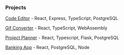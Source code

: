 ### Projects

[Code Editor](https://github.com/jaydenkwright/code-editor) - React, Express, TypeScript, PostgreSQL

[Gif Converter](https://github.com/jaydenkwright/gifconverter) - React, TypeScript, WebAssembly

[Project Planner](https://github.com/jaydenkwright/project-planner) - React, Typescript, Flask, PostgreSQL

[Banking App](https://github.com/jaydenkwright/banking-app) - React, PostgreSQL, Node



<!--
**jaydenkwright/jaydenkwright** is a ✨ _special_ ✨ repository because its `README.md` (this file) appears on your GitHub profile.

Here are some ideas to get you started:

- 🔭 I’m currently working on ...
- 🌱 I’m currently learning ...
- 👯 I’m looking to collaborate on ...
- 🤔 I’m looking for help with ...
- 💬 Ask me about ...
- 📫 How to reach me: ...
- 😄 Pronouns: ...
- ⚡ Fun fact: ...
-->
